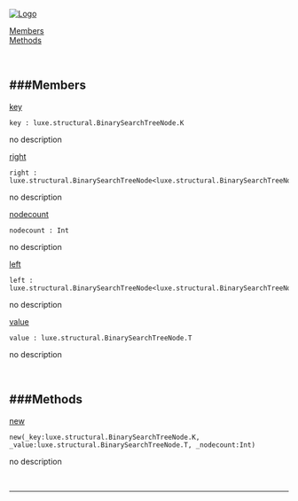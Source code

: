 
[![Logo](http://luxeengine.com/images/logo.png)](index.html)


[Members](#Members)   
[Methods](#Methods)   


&nbsp;   

<a class="lift" name="Members" ></a>
###Members   
---
<a class="lift" name="key" href="#key">key</a>



    key : luxe.structural.BinarySearchTreeNode.K

<span class="small_desc_flat"> no description </span>   

<a class="lift" name="right" href="#right">right</a>



    right : luxe.structural.BinarySearchTreeNode<luxe.structural.BinarySearchTreeNode.K,luxe.structural.BinarySearchTreeNode.T>

<span class="small_desc_flat"> no description </span>   

<a class="lift" name="nodecount" href="#nodecount">nodecount</a>



    nodecount : Int

<span class="small_desc_flat"> no description </span>   

<a class="lift" name="left" href="#left">left</a>



    left : luxe.structural.BinarySearchTreeNode<luxe.structural.BinarySearchTreeNode.K,luxe.structural.BinarySearchTreeNode.T>

<span class="small_desc_flat"> no description </span>   

<a class="lift" name="value" href="#value">value</a>



    value : luxe.structural.BinarySearchTreeNode.T

<span class="small_desc_flat"> no description </span>   

&nbsp;   

<a class="lift" name="Methods" ></a>
###Methods   
---
<a class="lift" name="new" href="#new">new</a>



    new(_key:luxe.structural.BinarySearchTreeNode.K, _value:luxe.structural.BinarySearchTreeNode.T, _nodecount:Int) 

<span class="small_desc_flat"> no description </span>   



&nbsp;
&nbsp;
&nbsp;

---  


&nbsp;   
&nbsp;   